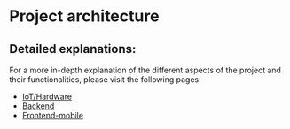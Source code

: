 # **Project architecture**

## Detailed explanations:

For a more in-depth explanation of the different aspects of the project and their functionalities, please visit the following pages: 
- [IoT/Hardware](../../IoT/)
- [Backend](../../backend/)
- [Frontend-mobile](../../frontend-mobile/)
